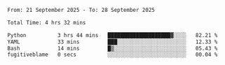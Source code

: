 <!--START_SECTION:waka-->

```txt
From: 21 September 2025 - To: 28 September 2025

Total Time: 4 hrs 32 mins

Python          3 hrs 44 mins   ████████████████████▓░░░░   82.21 %
YAML            33 mins         ███░░░░░░░░░░░░░░░░░░░░░░   12.33 %
Bash            14 mins         █▒░░░░░░░░░░░░░░░░░░░░░░░   05.43 %
fugitiveblame   0 secs          ░░░░░░░░░░░░░░░░░░░░░░░░░   00.04 %
```

<!--END_SECTION:waka-->
